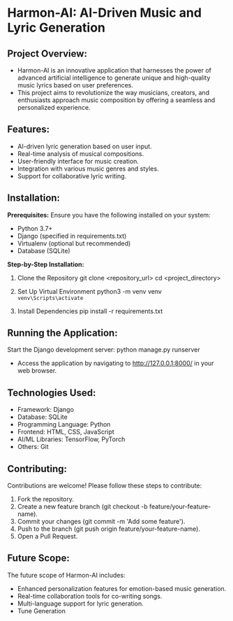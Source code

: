 # Harmon-AI: AI-Driven Music and Lyric Generation

## Project Overview:
* Harmon-AI is an innovative application that harnesses the power of advanced artificial intelligence to generate unique and high-quality music lyrics based on user preferences.
* This project aims to revolutionize the way musicians, creators, and enthusiasts approach music composition by offering a seamless and personalized experience.

## Features:
* AI-driven lyric generation based on user input.
* Real-time analysis of musical compositions.
* User-friendly interface for music creation.
* Integration with various music genres and styles.
* Support for collaborative lyric writing.

## Installation:

**Prerequisites:**
Ensure you have the following installed on your system:
  * Python 3.7+
  * Django (specified in requirements.txt)
  *	Virtualenv (optional but recommended)
  *	Database (SQLite)

**Step-by-Step Installation:**

1. Clone the Repository
  git clone <repository_url>
  cd <project_directory>

2. Set Up Virtual Environment
  python3 -m venv venv
  `venv\Scripts\activate`

3. Install Dependencies
  pip install -r requirements.txt

## Running the Application:

Start the Django development server:
  python manage.py runserver

* Access the application by navigating to http://127.0.0.1:8000/ in your web browser.

## Technologies Used:
  *	Framework: Django
  *	Database: SQLite
  *	Programming Language: Python
  *	Frontend: HTML, CSS, JavaScript
  *	AI/ML Libraries: TensorFlow, PyTorch
  *	Others: Git

## Contributing:
Contributions are welcome! Please follow these steps to contribute:
  1.	Fork the repository.
  2.	Create a new feature branch (git checkout -b feature/your-feature-name).
  3.	Commit your changes (git commit -m 'Add some feature').
  4.	Push to the branch (git push origin feature/your-feature-name).
  5.	Open a Pull Request.

## Future Scope:
The future scope of Harmon-AI includes:
  *	Enhanced personalization features for emotion-based music generation.
  *	Real-time collaboration tools for co-writing songs.
  *	Multi-language support for lyric generation.
  *	Tune Generation
